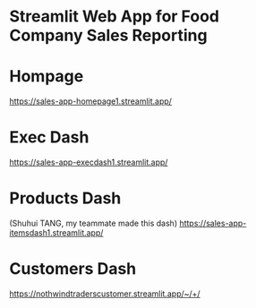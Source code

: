 # Streamlit Web App for Food Company Sales Reporting 

# Hompage
https://sales-app-homepage1.streamlit.app/

# Exec Dash
https://sales-app-execdash1.streamlit.app/

# Products Dash 
(Shuhui TANG, my teammate made this dash)
https://sales-app-itemsdash1.streamlit.app/

# Customers Dash
https://nothwindtraderscustomer.streamlit.app/~/+/
